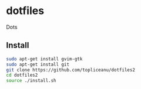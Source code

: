 dotfiles
=========

Dots

Install
-------

````bash
sudo apt-get install gvim-gtk
sudo apt-get install git
git clone https://github.com/topliceanu/dotfiles2
cd dotfiles2
source ./install.sh
````
